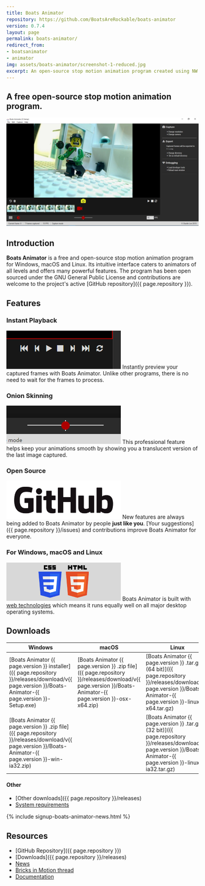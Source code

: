 ```yaml
---
title: Boats Animator
repository: https://github.com/BoatsAreRockable/boats-animator
version: 0.7.4
layout: page
permalink: boats-animator/
redirect_from:
- boatsanimator
- animator
img: assets/boats-animator/screenshot-1-reduced.jpg
excerpt: An open-source stop motion animation program created using NW.js.
---
```

## A free open-source stop motion animation program.

![Screenshot of Boats Animator v0.6.1](../assets/boats-animator/screenshot-1-reduced.jpg)

## Introduction

**Boats Animator** is a free and open-source stop motion animation program for Windows, macOS and Linux. Its intuitive interface caters to animators of all levels and offers many powerful features. The program has been open sourced under the GNU General Public License and contributions are welcome to the project's active [GitHub repository]({{ page.repository }}).

## Features

### Instant Playback

![Playback](../assets/boats-animator/playback.png) Instantly preview your captured frames with Boats Animator. Unlike other programs, there is no need to wait for the frames to process.

### Onion Skinning

![Onion skinning](../assets/boats-animator/onion-skin.png) This professional feature helps keep your animations smooth by showing you a translucent version of the last image captured. 

### Open Source

![GitHub logo](../assets/boats-animator/github-logo.png) New features are always being added to Boats Animator by people **just like you**. [Your suggestions]({{ page.repository }}/issues) and contributions improve Boats Animator for everyone.

### For Windows, macOS and Linux

![Cross platform](../assets/boats-animator/cross-platform.png) Boats Animator is built with [web technologies](http://nwjs.io/) which means it runs equally well on all major desktop operating systems. 

## Downloads

| Windows | macOS | Linux |
| - | - | - |
| [Boats Animator {{ page.version }} installer]({{ page.repository }}/releases/download/v{{ page.version }}/Boats-Animator-{{ page.version }}-Setup.exe) | [Boats Animator {{ page.version }} .zip file]({{ page.repository }}/releases/download/v{{ page.version }}/Boats-Animator-{{ page.version }}-osx-x64.zip) | [Boats Animator {{ page.version }} .tar.gz (64 bit)]({{ page.repository }}/releases/download/v{{ page.version }}/Boats-Animator-{{ page.version }}-linux-x64.tar.gz) |
| [Boats Animator {{ page.version }} .zip file]({{ page.repository }}/releases/download/v{{ page.version }}/Boats-Animator-{{ page.version }}-win-ia32.zip) | | [Boats Animator {{ page.version }} .tar.gz (32 bit)]({{ page.repository }}/releases/download/v{{ page.version }}/Boats-Animator-{{ page.version }}-linux-ia32.tar.gz) |

#### Other

* [Other downloads]({{ page.repository }}/releases)
* [System requirements](http://boatsanimator.readthedocs.io/en/latest/introduction/system-requirements/)


{% include signup-boats-animator-news.html %}

## Resources

* [GitHub Repository]({{ page.repository }})
* [Downloads]({{ page.repository }}/releases)
* [News](/category/boats-animator)
* [Bricks in Motion thread](http://www.bricksinmotion.com/forums/topic/21891/)
* [Documentation](http://boatsanimator.readthedocs.io)